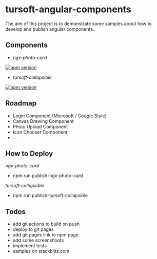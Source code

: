 # tursoft-angular-components

The aim of this project is to demonstrate some samples about how to develop and publish angular components.


## Components
* *ngx-photo-card*

[![npm version](https://badge.fury.io/js/ngx-photo-card.svg)](https://badge.fury.io/js/ngx-photo-card)

* *tursoft-collapsible*

[![npm version](https://badge.fury.io/js/tursoft-collapsible.svg)](https://badge.fury.io/js/tursoft-collapsible)

## Roadmap
* Login Component (Microsoft / Google Style)
* Canvas Drawing Component
* Photo Upload Component
* Icon Chooser Component
* ...

## How to Deploy

*ngx-photo-card*
* npm run publish-ngx-photo-card

*tursoft-collapsible*
* npm run publish-tursoft-collapsible

## Todos

* add git actions to build on push
* deploy to git pages
* add git pages link to npm page
* add some screenshoots
* implement tests
* samples on stackblitz.com
